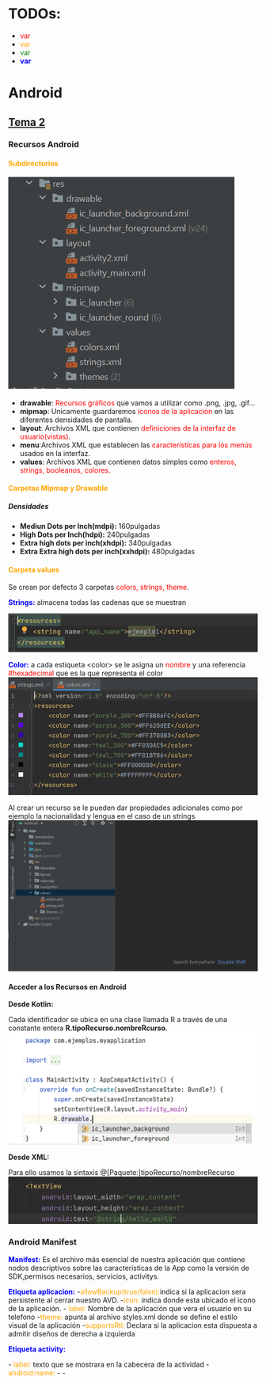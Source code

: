 <style>
r { color: Red }
o { color: Orange }
g { color: Green }
b { color: Blue }
</style>

# TODOs:

- <r>var</r> 
- <o>var</o> 
- <g>var</g> 
- <b>var</b> 


# Android

## [Tema 2](tema2_estructura_de_un_proyecto_Android_Studio.pdf)

### Recursos Android

#### <o>Subdirectorios</o>
![recursos](https://github.com/MarceloSantonja/AndroidApuntes/blob/main/temas/imagenes/recursosCarpetas.jpg?raw=true)

- **drawable**: <r>Recursos gráficos</r> que vamos a utilizar como .png, .jpg, .gif...
- **mipmap**: Unicamente guardaremos <r>iconos de la aplicación</r> en las diferentes densidades de pantalla.
- **layout**: Archivos XML que contienen <r>definiciones de la interfaz de usuario(vistas)</r>.
- **menu**:Archivos XML que establecen las <r>características para los menús</r> usados en la interfaz.
- **values**: Archivos XML que contienen datos simples como <r>enteros, strings, booleanos, colores</r>.
  
#### <o>Carpetas Mipmap y Drawable</o>

##### Densidades

- **Mediun Dots per Inch(mdpi):** 160pulgadas
- **High Dots per Inch(hdpi):** 240pulgadas
- **Extra high dots per inch(xhdpi):** 340pulgadas
- **Extra Extra high dots per inch(xxhdpi):** 480pulgadas

#### <o>Carpeta values</o>

Se crean por defecto 3 carpetas  <r>colors, strings, theme</r>.

<b>Strings:</b>  almacena todas las cadenas que se muestran

![String](https://github.com/MarceloSantonja/AndroidApuntes/blob/main/temas/imagenes/stringXML.png?raw=true)

<b>Color:</b>  a cada estiqueta \<color\> se le asigna un <r>nombre</r> y una referencia <r>\#hexadecimal</r> que es la que representa el color
![Colors](https://github.com/MarceloSantonja/AndroidApuntes/blob/main/temas/imagenes/colorsXML.png?raw=true)

Al crear un recurso se le pueden dar propiedades adicionales como por ejemplo la nacionalidad y lengua en el caso de un strings
![CrearString](https://github.com/MarceloSantonja/AndroidApuntes/blob/main/temas/imagenes/CrearRecurso.gif?raw=true)


#### Acceder a los Recursos en Android

**Desde Kotlin:**

Cada identificador se ubica en una clase llamada R a través de una constante entera **R.tipoRecurso.nombreRcurso**. 
![AccederRecurso](https://github.com/MarceloSantonja/AndroidApuntes/blob/main/temas/imagenes/AccederRecurso.png?raw=true)

**Desde XML:**

Para ello usamos la sintaxis @[Paquete:]tipoRecurso/nombreRecurso
![AccederRecurso](https://github.com/MarceloSantonja/AndroidApuntes/blob/main/temas/imagenes/AccederRecursoXML.png?raw=true)


### Android Manifest

**<b>Manifest:</b>** Es el archivo más esencial de nuestra aplicación que contiene nodos descriptivos sobre las características de la App como la versión de SDK,permisos necesarios, servicios, activitys.

**<b>Etiqueta aplicacion:</b>**
-<o>allowBackup(true/false):</o>indica si la aplicacion sera persistente al cerrar nuestro AVD.
-<o>icon:</o> indica donde esta ubicado el icono de la aplicación.
-<o> label:</o> Nombre de la aplicación que vera el usuario en su telefono
-<o>theme:</o> apunta al archivo styles.xml donde se define el estilo visual de la aplicación
-<o>supportsRtl:</o> Declara si la aplicacion esta dispuesta a admitir diseños de derecha a izquierda

**<b>Etiqueta activity:</b>**

-<o> label:</o> texto que se mostrara en la cabecera de la actividad
-<o> android:name:</o>
-<o></o>
-<o></o>